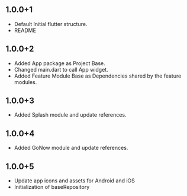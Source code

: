 ## 1.0.0+1

* Default Initial flutter structure.
* README

## 1.0.0+2

* Added App package as Project Base.
* Changed main.dart to call App widget.
* Added Feature Module Base as Dependencies shared by the feature modules.


## 1.0.0+3

* Added Splash module and update references.

## 1.0.0+4

* Added GoNow module and update references.

## 1.0.0+5

* Update app icons and assets for Android and iOS
* Initialization of baseRepository
